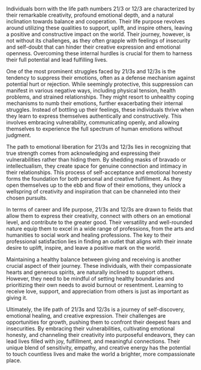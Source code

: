 Individuals born with the life path numbers 21/3 or 12/3 are characterized by their remarkable creativity, profound emotional depth, and a natural inclination towards balance and cooperation. Their life purpose revolves around utilizing these qualities to support, uplift, and inspire others, leaving a positive and constructive impact on the world. Their journey, however, is not without its challenges, as they often grapple with feelings of insecurity and self-doubt that can hinder their creative expression and emotional openness. Overcoming these internal hurdles is crucial for them to harness their full potential and lead fulfilling lives.

One of the most prominent struggles faced by 21/3s and 12/3s is the tendency to suppress their emotions, often as a defense mechanism against potential hurt or rejection. While seemingly protective, this suppression can manifest in various negative ways, including physical tension, health problems, and strained relationships. They might resort to unhealthy coping mechanisms to numb their emotions, further exacerbating their internal struggles. Instead of bottling up their feelings, these individuals thrive when they learn to express themselves authentically and constructively. This involves embracing vulnerability, communicating openly, and allowing themselves to experience the full spectrum of human emotions without judgment.

The path to emotional liberation for 21/3s and 12/3s lies in recognizing that true strength comes from acknowledging and expressing their vulnerabilities rather than hiding them. By shedding masks of bravado or intellectualism, they create space for genuine connection and intimacy in their relationships. This process of self-acceptance and emotional honesty forms the foundation for both personal and creative fulfillment. As they open themselves up to the ebb and flow of their emotions, they unlock a wellspring of creativity and inspiration that can be channeled into their chosen pursuits.

In terms of career and life purpose, 21/3s and 12/3s are drawn to fields that allow them to express their creativity, connect with others on an emotional level, and contribute to the greater good. Their versatility and well-rounded nature equip them to excel in a wide range of professions, from the arts and humanities to social work and healing professions. The key to their professional satisfaction lies in finding an outlet that aligns with their innate desire to uplift, inspire, and leave a positive mark on the world.

Maintaining a healthy balance between giving and receiving is another crucial aspect of their journey. These individuals, with their compassionate hearts and generous spirits, are naturally inclined to support others. However, they need to be mindful of setting healthy boundaries and prioritizing their own needs to avoid burnout or resentment. Learning to receive love, support, and appreciation from others is just as important as giving it.

Ultimately, the life path of 21/3s and 12/3s is a journey of self-discovery, emotional healing, and creative expression. Their challenges are opportunities for growth, pushing them to confront their deepest fears and insecurities. By embracing their vulnerabilities, cultivating emotional honesty, and channeling their creativity into purposeful endeavors, they can lead lives filled with joy, fulfillment, and meaningful connections. Their unique blend of sensitivity, empathy, and creative energy has the potential to touch countless lives and make the world a brighter, more compassionate place. 
